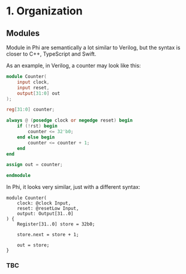 # 1. Organization
## Modules
Module in Phi are semantically a lot similar to Verilog, but the syntax is closer to C++, TypeScript and Swift.

As an example, in Verilog, a counter may look like this:

```verilog
module Counter(
    input clock,
    input reset,
    output[31:0] out
);

reg[31:0] counter;

always @ (posedge clock or negedge reset) begin
    if (!rst) begin
        counter <= 32'b0;
    end else begin
        counter <= counter + 1;
    end
end

assign out = counter;

endmodule
```

In Phi, it looks very similar, just with a different syntax:

```phi
module Counter(
    clock: @clock Input,
    reset: @resetLow Input,
    output: Output[31..0]
) {
    Register[31..0] store = 32b0;
    
    store.next = store + 1;

    out = store;
}
```

### TBC